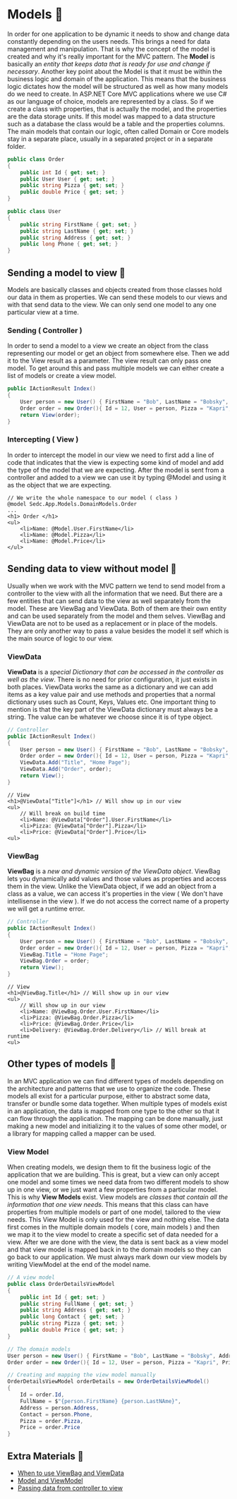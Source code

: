# Models 🍦

In order for one application to be dynamic it needs to show and change data constantly depending on the users needs. This brings a need for data management and manipulation. That is why the concept of the model is created and why it's really important for the MVC pattern. The **Model** is basically an _entity that keeps data that is ready for use and change if necessary_. Another key point about the Model is that it must be within the business logic and domain of the application. This means that the business logic dictates how the model will be structured as well as how many models do we need to create. In ASP.NET Core MVC applications where we use C# as our language of choice, models are represented by a class. So if we create a class with properties, that is actually the model, and the properties are the data storage units. If this model was mapped to a data structure such as a database the class would be a table and the properties columns. The main models that contain our logic, often called Domain or Core models stay in a separate place, usually in a separated project or in a separate folder.

```csharp
public class Order
{
	public int Id { get; set; }
	public User User { get; set; }
	public string Pizza { get; set; }
	public double Price { get; set; }
}
```

```csharp
public class User
{
	public string FirstName { get; set; }
	public string LastName { get; set; }
	public string Address { get; set; }
	public long Phone { get; set; }
}
```

## Sending a model to view 🔹

Models are basically classes and objects created from those classes hold our data in them as properties. We can send these models to our views and with that send data to the view. We can only send one model to any one particular view at a time.

### Sending ( Controller )

In order to send a model to a view we create an object from the class representing our model or get an object from somewhere else. Then we add it to the View result as a parameter. The view result can only pass one model. To get around this and pass multiple models we can either create a list of models or create a view model.

```csharp
public IActionResult Index()
{
	User person = new User() { FirstName = "Bob", LastName = "Bobsky", Address = "Bob Street", Phone = 0800234234 };
	Order order = new Order(){ Id = 12, User = person, Pizza = "Kapri", Price = 10.5 };
	return View(order);
}
```

### Intercepting ( View )

In order to intercept the model in our view we need to first add a line of code that indicates that the view is expecting some kind of model and add the type of the model that we are expecting. After the model is sent from a controller and added to a view we can use it by typing @Model and using it as the object that we are expecting.

```csharp.cshtml
// We write the whole namespace to our model ( class )
@model Sedc.App.Models.DomainModels.Order
...
<h1> Order </h1>
<ul>
	<li>Name: @Model.User.FirstName</li>
	<li>Name: @Model.Pizza</li>
	<li>Name: @Model.Price</li>
</ul>
```

## Sending data to view without model 🔹

Usually when we work with the MVC pattern we tend to send model from a controller to the view with all the information that we need. But there are a few entities that can send data to the view as well separately from the model. These are ViewBag and ViewData. Both of them are their own entity and can be used separately from the model and them selves. ViewBag and ViewData are not to be used as a replacement or in place of the models. They are only another way to pass a value besides the model it self which is the main source of logic to our view.

### ViewData

**ViewData** is a _special Dictionary that can be accessed in the controller as well as the view_. There is no need for prior configuration, it just exists in both places. ViewData works the same as a dictionary and we can add items as a key value pair and use methods and properties that a normal dictionary uses such as Count, Keys, Values etc. One important thing to mention is that the key part of the ViewData dictionary must always be a string. The value can be whatever we choose since it is of type object.

```csharp
// Controller
public IActionResult Index()
{
	User person = new User() { FirstName = "Bob", LastName = "Bobsky", Address = "Bob Street", Phone = 0800234234 };
	Order order = new Order(){ Id = 12, User = person, Pizza = "Kapri", Price = 10.5 };
	ViewData.Add("Title", "Home Page");
	ViewData.Add("Order", order);
	return View();
}
```

```csharp.cshtml
// View
<h1>@ViewData["Title"]</h1> // Will show up in our view
<ul>
	// Will break on build time
	<li>Name: @ViewData["Order"].User.FirstName</li>
	<li>Pizza: @ViewData["Order"].Pizza</li>
	<li>Price: @ViewData["Order"].Price</li>
<ul>
```

### ViewBag

**ViewBag** is a _new and dynamic version of the ViewData object_. ViewBag lets you dynamically add values and those values as properties and access them in the view. Unlike the ViewData object, if we add an object from a class as a value, we can access it's properties in the view ( We don't have intellisense in the view ). If we do not access the correct name of a property we will get a runtime error.

```csharp
// Controller
public IActionResult Index()
{
	User person = new User() { FirstName = "Bob", LastName = "Bobsky", Address = "Bob Street", Phone = 0800234234 };
	Order order = new Order(){ Id = 12, User = person, Pizza = "Kapri", Price = 10.5 };
	ViewBag.Title = "Home Page";
	ViewBag.Order = order;
	return View();
}
```

```csharp.cshtml
// View
<h1>@ViewBag.Title</h1> // Will show up in our view
<ul>
	// Will show up in our view
	<li>Name: @ViewBag.Order.User.FirstName</li>
	<li>Pizza: @ViewBag.Order.Pizza</li>
	<li>Price: @ViewBag.Order.Price</li>
	<li>Delivery: @ViewBag.Order.Delivery</li> // Will break at runtime
<ul>
```

## Other types of models 🔹

In an MVC application we can find different types of models depending on the architecture and patterns that we use to organize the code. These models all exist for a particular purpose, either to abstract some data, transfer or bundle some data together. When multiple types of models exist in an application, the data is mapped from one type to the other so that it can flow through the application. The mapping can be done manually, just making a new model and initializing it to the values of some other model, or a library for mapping called a mapper can be used.

### View Model

When creating models, we design them to fit the business logic of the application that we are building. This is great, but a view can only accept one model and some times we need data from two different models to show up in one view, or we just want a few properties from a particular model. This is why **View Models** exist. View models are _classes that contain all the information that one view needs_. This means that this class can have properties from multiple models or part of one model, tailored to the view needs. This View Model is only used for the view and nothing else. The data first comes in the multiple domain models ( core, main models ) and then we map it to the view model to create a specific set of data needed for a view. After we are done with the view, the data is sent back as a view model and that view model is mapped back in to the domain models so they can go back to our application. We must always mark down our view models by writing ViewModel at the end of the model name.

```csharp
// A view model
public class OrderDetailsViewModel
{
	public int Id { get; set; }
	public string FullName { get; set; }
	public string Address { get; set; }
	public long Contact { get; set; }
	public string Pizza { get; set; }
	public double Price { get; set; }
}
```

```csharp
// The domain models
User person = new User() { FirstName = "Bob", LastName = "Bobsky", Address = "Bob Street", Phone = 0800234234 };
Order order = new Order(){ Id = 12, User = person, Pizza = "Kapri", Price = 10.5 };

// Creating and mapping the view model manually
OrderDetailsViewModel orderDetails = new OrderDetailsViewModel()
{
	Id = order.Id,
	FullName = $"{person.FirstName} {person.LastNAme}",
	Address = person.Address,
	Contact = person.Phone,
	Pizza = order.Pizza,
	Price = order.Price
}
```

## Extra Materials 📘

- [When to use ViewBag and ViewData](https://rachelappel.com/2014/01/02/when-to-use-viewbag-viewdata-or-tempdata-in-asp-net-mvc-3-applications/)
- [Model and ViewModel](https://www.tektutorialshub.com/asp-net-core/asp-net-core-model-and-viewmodel/)
- [Passing data from controller to view](https://www.tektutorialshub.com/asp-net-core/asp-net-core-passing-data-from-controller-to-view/)
